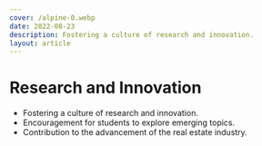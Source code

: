 ```yaml
---
cover: /alpine-0.webp
date: 2022-08-23
description: Fostering a culture of research and innovation.
layout: article
---
```


# Research and Innovation

- Fostering a culture of research and innovation.
- Encouragement for students to explore emerging topics.
- Contribution to the advancement of the real estate industry.